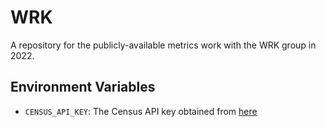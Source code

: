 # WRK

A repository for the publicly-available metrics work with the WRK group in 2022.


## Environment Variables
- `CENSUS_API_KEY`: The Census API key obtained from [here](https://api.census.gov/data/key_signup.html)
